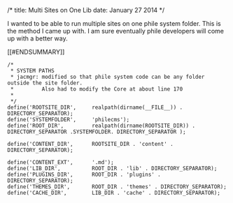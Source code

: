 /*
title: Multi Sites on One Lib
date: January 27 2014
*/

I wanted to be able to run multiple sites on one phile system folder.  This is the method I came up with.  I am sure eventually phile developers will come up with a better way.

[[#ENDSUMMARY]]

 
~~~~
/*
 * SYSTEM PATHS
 * jacmgr: modified so that phile system code can be any folder outside the site folder.
 *         Also had to modify the Core at about line 170
 * 
 */
define('ROOTSITE_DIR',     realpath(dirname(__FILE__)) . DIRECTORY_SEPARATOR);
define('SYSTEMFOLDER',     'philecms');
define('ROOT_DIR',         realpath(dirname(ROOTSITE_DIR)) . DIRECTORY_SEPARATOR .SYSTEMFOLDER. DIRECTORY_SEPARATOR );

define('CONTENT_DIR',      ROOTSITE_DIR . 'content' . DIRECTORY_SEPARATOR);

define('CONTENT_EXT',      '.md');
define('LIB_DIR',          ROOT_DIR . 'lib' . DIRECTORY_SEPARATOR);
define('PLUGINS_DIR',      ROOT_DIR . 'plugins' . DIRECTORY_SEPARATOR);
define('THEMES_DIR',       ROOT_DIR . 'themes' . DIRECTORY_SEPARATOR);
define('CACHE_DIR',        LIB_DIR . 'cache' . DIRECTORY_SEPARATOR); 
~~~~

